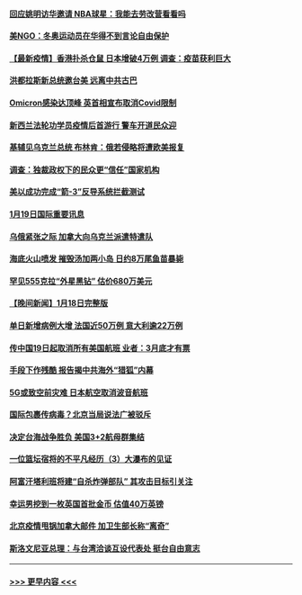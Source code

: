 #### [回应姚明访华邀请 NBA球星：我能去劳改营看看吗](../pages/prog202/a103325408.md?t=01200850) 
#### [美NGO：冬奥运动员在华得不到言论自由保护](../pages/prog202/a103325229.md?t=01200850) 
#### [【最新疫情】香港扑杀仓鼠 日本增破4万例 调查：疫苗获利巨大](../pages/prog202/a103325198.md?t=01200850) 
#### [洪都拉斯新总统邀台美 远离中共古巴](../pages/prog202/a103325140.md?t=01200850) 
#### [Omicron感染达顶峰 英首相宣布取消Covid限制](../pages/prog202/a103325056.md?t=01200850) 
#### [新西兰法轮功学员疫情后首游行 警车开道民众迎](../pages/prog202/a103325075.md?t=01200850) 
#### [基辅见乌克兰总统 布林肯：俄若侵略将遭欧美报复](../pages/prog202/a103325092.md?t=01200850) 
#### [调查：独裁政权下的民众更“信任”国家机构](../pages/prog202/a103324996.md?t=01200850) 
#### [美以成功完成“箭-3”反导系统拦截测试](../pages/prog202/a103325011.md?t=01200850) 
#### [1月19日国际重要讯息](../pages/prog202/a103324971.md?t=01200850) 
#### [乌俄紧张之际 加拿大向乌克兰派遣特遣队](../pages/prog202/a103324959.md?t=01200850) 
#### [海底火山喷发 摧毁汤加两小岛 日约8万尾鱼苗暴毙](../pages/prog202/a103324892.md?t=01200850) 
#### [罕见555克拉“外星黑钻” 估价680万美元](../pages/prog202/a103324808.md?t=01200850) 
#### [【晚间新闻】1月18日完整版](../pages/prog202/a103324676.md?t=01200850) 
#### [单日新增病例大增 法国近50万例 意大利逾22万例](../pages/prog202/a103324706.md?t=01200850) 
#### [传中国19日起取消所有美国航班 业者：3月底才有票](../pages/prog202/a103324430.md?t=01200850) 
#### [手段下作残酷 报告揭中共海外“猎狐”内幕](../pages/prog202/a103324498.md?t=01200850) 
#### [5G或致空前灾难 日本航空取消波音航班](../pages/prog202/a103324470.md?t=01200850) 
#### [国际包裹传病毒？北京当局说法广被驳斥](../pages/prog202/a103324489.md?t=01200850) 
#### [决定台海战争胜负 美国3+2航母群集结](../pages/prog202/a103324422.md?t=01200850) 
#### [一位篮坛宿将的不平凡经历（3）大瀑布的见证](../pages/prog202/a103324581.md?t=01200850) 
#### [阿富汗塔利班将建“自杀炸弹部队” 其攻击目标引关注](../pages/prog202/a103324449.md?t=01200850) 
#### [幸运男挖到一枚英国首批金币 估值40万英镑](../pages/prog202/a103323870.md?t=01200850) 
#### [北京疫情甩锅加拿大邮件 加卫生部长称“离奇”](../pages/prog202/a103324345.md?t=01200850) 
#### [斯洛文尼亚总理：与台湾洽谈互设代表处 挺台自由意志](../pages/prog202/a103324165.md?t=01200850) 

----
#### [ >>> 更早内容 <<< ](../indexes/prog202-earlier.md)
